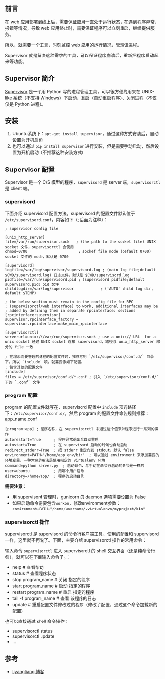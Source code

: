 ## 前言
在 web 应用部署到线上后，需要保证应用一直处于运行状态，在遇到程序异常、报错等情况，导致 web 应用终止时，需要保证程序可以立刻重启，继续提供服务。

所以，就需要一个工具，时刻监控 web 应用的运行情况，管理该进程。

Supervisor 就是解决这种需求的工具，可以保证程序崩溃后，重新把程序启动起来等功能。


## Supervisor 简介
[Supervisor](https://github.com/Supervisor/supervisor) 是一个用 Python 写的进程管理工具，可以很方便的用来在 UNIX-like 系统（不支持 Windows）下启动、重启（自动重启程序）、关闭进程（不仅仅是 Python 进程）。

## 安装
1. Ubuntu系统下：`apt-get install supervisor`，通过这种方式安装后，自动设置为开机启动
2. 也可以通过 `pip install supervisor` 进行安装，但是需要手动启动，然后设置为开机启动（不推荐这种安装方式）

## Supervisor 配置
Supervisor 是一个 C/S 模型的程序，`supervisord` 是 server 端，`supervisorctl` 是 client 端。

### supervisord
下面介绍 supervisord 配置方法。supervisord 的配置文件默认位于 `/etc/supervisord.conf`，内容如下（`;`后面为注释）：
```
; supervisor config file

[unix_http_server]
file=/var/run/supervisor.sock   ; (the path to the socket file) UNIX socket 文件，supervisorctl 会使用
chmod=0700                       ; sockef file mode (default 0700) socket 文件的 mode，默认是 0700

[supervisord]
logfile=/var/log/supervisor/supervisord.log ; (main log file;default $CWD/supervisord.log) 日志文件，默认是 $CWD/supervisord.log
pidfile=/var/run/supervisord.pid ; (supervisord pidfile;default supervisord.pid) pid 文件
childlogdir=/var/log/supervisor            ; ('AUTO' child log dir, default $TEMP)

; the below section must remain in the config file for RPC
; (supervisorctl/web interface) to work, additional interfaces may be
; added by defining them in separate rpcinterface: sections
[rpcinterface:supervisor]
supervisor.rpcinterface_factory = supervisor.rpcinterface:make_main_rpcinterface

[supervisorctl]
serverurl=unix:///var/run/supervisor.sock ; use a unix:// URL  for a unix socket 通过 UNIX socket 连接 supervisord，路径与 unix_http_server 部分的 file 一致

; 在增添需要管理的进程的配置文件时，推荐写到 `/etc/supervisor/conf.d/` 目录下，所以 `include` 项，就需要像如下配置。
; 包含其他的配置文件
[include]
files = /etc/supervisor/conf.d/*.conf ; 引入 `/etc/supervisor/conf.d/` 下的 `.conf` 文件
```

### program 配置
program 的配置文件就写在，supervisord 配置中 `include` 项的路径下：`/etc/supervisor/conf.d/`，然后 program 的配置文件命名规则推荐：app_name.conf

```
[program:app] ; 程序名称，在 supervisorctl 中通过这个值来对程序进行一系列的操作
autorestart=True      ; 程序异常退出后自动重启
autostart=True        ; 在 supervisord 启动的时候也自动启动
redirect_stderr=True  ; 把 stderr 重定向到 stdout，默认 false
environment=PATH="/home/app_env/bin"  ; 可以通过 environment 来添加需要的环境变量，一种常见的用法是使用指定的 virtualenv 环境
command=python server.py  ; 启动命令，与手动在命令行启动的命令是一样的
user=ubuntu           ; 用哪个用户启动
directory=/home/app/  ; 程序的启动目录
```
**需要注意：**  
- 用 supervisord 管理时，gunicorn 的 daemon 选项需要设置为 False
- 如果启动命令需要包含`workon`，修改environment参数：`environment=PATH="/home/username/.virtualenvs/myproject/bin"`

### supervisorctl 操作
supervisorctl 是 supervisord 的命令行客户端工具，使用的配置和 supervisord 一样，这里就不再说了。下面，主要介绍 supervisorctl 操作的常用命令：

输入命令 `supervisorctl` 进入 supervisorctl 的 shell 交互界面（还是纯命令行😓），就可以在下面输入命令了。：
- help                 # 查看帮助
- status               # 查看程序状态
- stop program_name    # 关闭 指定的程序
- start program_name   # 启动 指定的程序
- restart program_name # 重启 指定的程序
- tail -f program_name # 查看 该程序的日志
- update               # 重启配置文件修改过的程序（修改了配置，通过这个命令加载新的配置)

也可以直接通过 shell 命令操作：
- supervisorctl status
- supervisorctl update
- ...

## 参考
- [liyangliang 博客](http://liyangliang.me/posts/2015/06/using-supervisor/)
